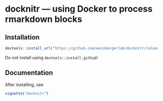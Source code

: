# docknitr — using Docker to process rmarkdown blocks

## Installation

```r
devtools::install_url("https://github.com/weinbergerlab/docknitr/releases/download/v0.6/docknitr_0.6.0.tar.gz")
```

Do not install using `devtools::install_github`!

## Documentation

After installing, see

```r
vignette("docknitr")
```

